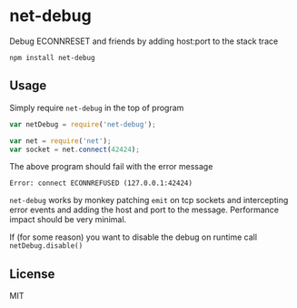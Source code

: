 # net-debug

Debug ECONNRESET and friends by adding host:port to the stack trace

	npm install net-debug

## Usage

Simply require `net-debug` in the top of program

``` js
var netDebug = require('net-debug');

var net = require('net');
var socket = net.connect(42424);
```

The above program should fail with the error message

```
Error: connect ECONNREFUSED (127.0.0.1:42424)
```

`net-debug` works by monkey patching `emit` on tcp sockets and intercepting error events and adding the host and port to the message.
Performance impact should be very minimal.

If (for some reason) you want to disable the debug on runtime call `netDebug.disable()`

## License

MIT